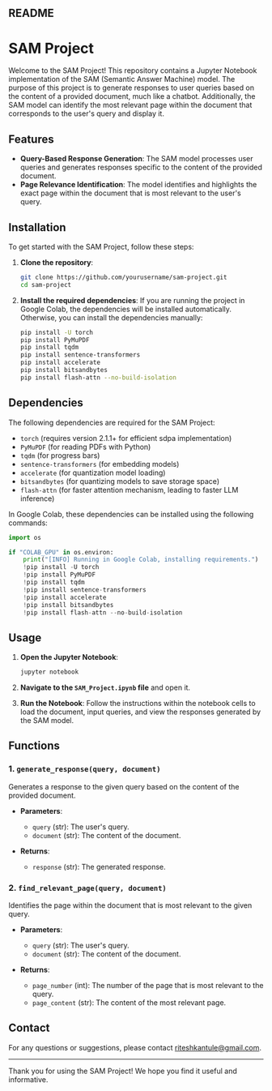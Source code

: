 ## README

# SAM Project

Welcome to the SAM Project! This repository contains a Jupyter Notebook implementation of the SAM (Semantic Answer Machine) model. The purpose of this project is to generate responses to user queries based on the content of a provided document, much like a chatbot. Additionally, the SAM model can identify the most relevant page within the document that corresponds to the user's query and display it.

## Features

- **Query-Based Response Generation**: The SAM model processes user queries and generates responses specific to the content of the provided document.
- **Page Relevance Identification**: The model identifies and highlights the exact page within the document that is most relevant to the user's query.

## Installation

To get started with the SAM Project, follow these steps:

1. **Clone the repository**:
    ```sh
    git clone https://github.com/yourusername/sam-project.git
    cd sam-project
    ```

2. **Install the required dependencies**:
    If you are running the project in Google Colab, the dependencies will be installed automatically. Otherwise, you can install the dependencies manually:

    ```sh
    pip install -U torch
    pip install PyMuPDF
    pip install tqdm
    pip install sentence-transformers
    pip install accelerate
    pip install bitsandbytes
    pip install flash-attn --no-build-isolation
    ```

## Dependencies

The following dependencies are required for the SAM Project:

- `torch` (requires version 2.1.1+ for efficient sdpa implementation)
- `PyMuPDF` (for reading PDFs with Python)
- `tqdm` (for progress bars)
- `sentence-transformers` (for embedding models)
- `accelerate` (for quantization model loading)
- `bitsandbytes` (for quantizing models to save storage space)
- `flash-attn` (for faster attention mechanism, leading to faster LLM inference)

In Google Colab, these dependencies can be installed using the following commands:

```python
import os

if "COLAB_GPU" in os.environ:
    print("[INFO] Running in Google Colab, installing requirements.")
    !pip install -U torch
    !pip install PyMuPDF
    !pip install tqdm
    !pip install sentence-transformers
    !pip install accelerate
    !pip install bitsandbytes
    !pip install flash-attn --no-build-isolation
```

## Usage

1. **Open the Jupyter Notebook**:
    ```sh
    jupyter notebook
    ```
2. **Navigate to the `SAM_Project.ipynb` file** and open it.

3. **Run the Notebook**: Follow the instructions within the notebook cells to load the document, input queries, and view the responses generated by the SAM model.

## Functions

### 1. `generate_response(query, document)`
Generates a response to the given query based on the content of the provided document.

- **Parameters**:
  - `query` (str): The user's query.
  - `document` (str): The content of the document.

- **Returns**:
  - `response` (str): The generated response.

### 2. `find_relevant_page(query, document)`
Identifies the page within the document that is most relevant to the given query.

- **Parameters**:
  - `query` (str): The user's query.
  - `document` (str): The content of the document.

- **Returns**:
  - `page_number` (int): The number of the page that is most relevant to the query.
  - `page_content` (str): The content of the most relevant page.



## Contact

For any questions or suggestions, please contact [riteshkantule@gmail.com](mailto:riteshkantule@gmail.com).

---

Thank you for using the SAM Project! We hope you find it useful and informative.
